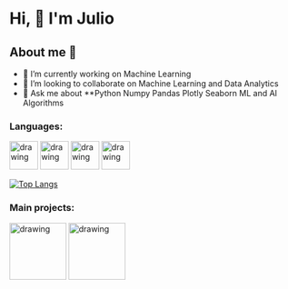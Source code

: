 
 # Hi, 👋 I'm Julio


## About me 👋
- 🔭 I’m currently working on Machine Learning
- 👯 I’m looking to collaborate on Machine Learning and Data Analytics
- 💬 Ask me about **Python Numpy Pandas Plotly Seaborn ML and AI Algorithms
### Languages:
[<img src="https://upload.wikimedia.org/wikipedia/commons/thumb/c/c3/Python-logo-notext.svg/1200px-Python-logo-notext.svg.png" alt="drawing" width="50">](http://python.org) 
[<img src="https://upload.wikimedia.org/wikipedia/commons/thumb/6/61/HTML5_logo_and_wordmark.svg/1200px-HTML5_logo_and_wordmark.svg.png" alt="drawing" width="50">](https://devdocs.io/html/)
[<img src="https://media.jvt.me/53239026de.png" alt="drawing" width="50">](https://git-scm.com)
[<img src="https://upload.wikimedia.org/wikipedia/commons/6/6a/JavaScript-logo.png" alt="drawing" width="50">](https://www.javascript.com)

[![Top Langs](https://github-readme-stats.vercel.app/api/top-langs/?username=juliosanchez7&layout=compact)](https://github.com/anuraghazra/github-readme-stats)
### Main projects:
[<img src="https://905450.smushcdn.com/2177241/wp-content/uploads/icml_web_en.jpg?size=1000x667&lossy=1&strip=1&webp=1" alt="drawing" width="100">](https://github.com/juliosanchez7/NLP) 
[<img src="https://w7.pngwing.com/pngs/97/164/png-transparent-facial-recognition-system-computer-icons-iris-recognition-face-face-text-people-interface-thumbnail.png" alt="drawing" width="100">](https://github.com/juliosanchez7/computer_vision) 

